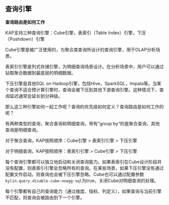 ## 查询引擎

**查询路由是如何工作**

KAP支持三种查询引擎：Cube引擎，表索引（Table Index）引擎，下压（Pushdown）引擎

Cube引擎是被广泛使用的，为聚合类查询所设计的查询引擎，用于OLAP分析场景。

表索引引擎是列式存储引擎，为明细查询场景设计。在分析场景中，用户可以通过钻取聚合数据到最底层的明细数据。

下压引擎是其他SQL on Hadoop引擎，包括Hive，SparkSQL，Impala等。当某个查询不适合预计算引擎时，查询会被下压到其他下游查询引擎。这种情况下，查询延迟通常会延长到分钟级。

那么这三种引擎如何一起工作呢？查询的优先级如何定义？查询路由是如何工作的呢？

有两种类型的查询，聚合查询和明细查询，带有“group by“的是聚合查询，其他查询是明细查询。

对于聚合查询，KAP按照顺序：Cube引擎 > 表索引引擎 > 下压引擎

对于明细查询，KAP按照顺序：表索引引擎 > Cube引擎 > 下压引擎

每个查询引擎都可以独立地启动和关闭查询能力。如果表索引在Cube设计阶段并没有配置，则表索引引擎会忽略所有的查询。在某些场景，如果下压引擎没有通过配置文件启动，则查询也会被下压引擎忽略。Cube也可以通过配置参数`kylin.query.disable-cube-noagg-sql`为true，关闭Cube对明细查询的处理。

每个引擎都有自己的查询能力（通过维度、指标、列定义），如果查询与当前引擎不匹配，则查询会被路由到下一个引擎。